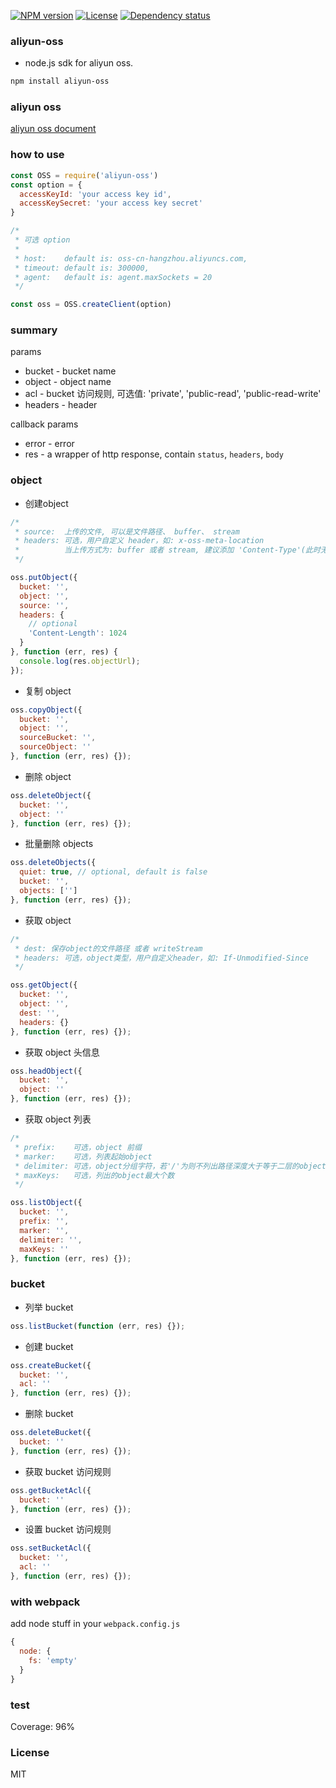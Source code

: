 [![NPM version][npm-img]][npm-url]
[![License][license-img]][license-url]
[![Dependency status][david-img]][david-url]

### aliyun-oss

* node.js sdk for aliyun oss.

```bash
npm install aliyun-oss
```

### aliyun oss
[aliyun oss document](http://imgs-storage.cdn.aliyuncs.com/help/oss/OSS_API_20131015.pdf?spm=5176.383663.5.23.OEtIjV&file=OSS_API_20131015.pdf)

### how to use
```js
const OSS = require('aliyun-oss')
const option = {
  accessKeyId: 'your access key id',
  accessKeySecret: 'your access key secret'
}

/*
 * 可选 option
 *
 * host:    default is: oss-cn-hangzhou.aliyuncs.com,
 * timeout: default is: 300000,
 * agent:   default is: agent.maxSockets = 20
 */

const oss = OSS.createClient(option)
```

### summary

params

* bucket  - bucket name
* object  - object name
* acl     - bucket 访问规则, 可选值: 'private', 'public-read', 'public-read-write'
* headers - header

callback params

* error - error
* res   - a wrapper of http response, contain `status`, `headers`, `body`


### object

* 创建object

```js
/*
 * source:  上传的文件, 可以是文件路径、 buffer、 stream
 * headers: 可选，用户自定义 header，如: x-oss-meta-location
 *          当上传方式为: buffer 或者 stream, 建议添加 'Content-Type'(此时无法根据扩展名判断)
 */

oss.putObject({
  bucket: '',
  object: '',
  source: '',
  headers: {
    // optional
    'Content-Length': 1024
  }
}, function (err, res) {
  console.log(res.objectUrl);
});
```

* 复制 object

```js
oss.copyObject({
  bucket: '',
  object: '',
  sourceBucket: '',
  sourceObject: ''
}, function (err, res) {});
```

* 删除 object

```js
oss.deleteObject({
  bucket: '',
  object: ''
}, function (err, res) {});
```

* 批量删除 objects

```js
oss.deleteObjects({
  quiet: true, // optional, default is false
  bucket: '',
  objects: ['']
}, function (err, res) {});
```

* 获取 object

```js
/*
 * dest: 保存object的文件路径 或者 writeStream
 * headers: 可选，object类型，用户自定义header，如: If-Unmodified-Since
 */

oss.getObject({
  bucket: '',
  object: '',
  dest: '',
  headers: {}
}, function (err, res) {});
```

* 获取 object 头信息

```js
oss.headObject({
  bucket: '',
  object: ''
}, function (err, res) {});
```

* 获取 object 列表

```js
/*
 * prefix:    可选，object 前缀
 * marker:    可选，列表起始object
 * delimiter: 可选，object分组字符，若'/'为则不列出路径深度大于等于二层的object。
 * maxKeys:   可选，列出的object最大个数
 */

oss.listObject({
  bucket: '',
  prefix: '',
  marker: '',
  delimiter: '',
  maxKeys: ''
}, function (err, res) {});
```


### bucket

* 列举 bucket

```js
oss.listBucket(function (err, res) {});
```

* 创建 bucket

```js
oss.createBucket({
  bucket: '',
  acl: ''
}, function (err, res) {});
```

* 删除 bucket

```js
oss.deleteBucket({
  bucket: ''
}, function (err, res) {});
```

* 获取 bucket 访问规则

```js
oss.getBucketAcl({
  bucket: ''
}, function (err, res) {});
```

* 设置 bucket 访问规则

```js
oss.setBucketAcl({
  bucket: '',
  acl: ''
}, function (err, res) {});
```

### with webpack

add node stuff in your `webpack.config.js`

```js
{
  node: {
    fs: 'empty'
  }
}
```

### test

Coverage: 96%

### License

MIT

[npm-img]: https://img.shields.io/npm/v/aliyun-oss.svg?style=flat-square
[npm-url]: https://npmjs.org/package/aliyun-oss
[license-img]: https://img.shields.io/badge/license-MIT-green.svg?style=flat-square
[license-url]: http://opensource.org/licenses/MIT
[david-img]: https://img.shields.io/david/coderhaoxin/aliyun-oss.svg?style=flat-square
[david-url]: https://david-dm.org/coderhaoxin/aliyun-oss
